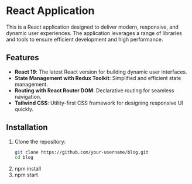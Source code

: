 # React Application

This is a React application designed to deliver modern, responsive, and dynamic user experiences. The application leverages a range of libraries and tools to ensure efficient development and high performance.

## Features

- **React 19**: The latest React version for building dynamic user interfaces.
- **State Management with Redux Toolkit**: Simplified and efficient state management.
- **Routing with React Router DOM**: Declarative routing for seamless navigation.
- **Tailwind CSS**: Utility-first CSS framework for designing responsive UI quickly.

## Installation

1. Clone the repository:
   ```bash
   git clone https://github.com/your-username/blog.git
   cd blog
2. npm install
3. npm start